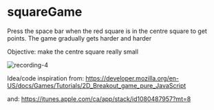 # squareGame

Press the space bar when the red square is in the centre square to get points. The game gradually gets harder and harder

Objective: make the centre square really small

![recording-4](https://user-images.githubusercontent.com/17136826/34450042-72776a66-ecce-11e7-83d4-2d16b8e61bf8.gif)

Idea/code inspiration from: https://developer.mozilla.org/en-US/docs/Games/Tutorials/2D_Breakout_game_pure_JavaScript

and:
https://itunes.apple.com/ca/app/stack/id1080487957?mt=8
